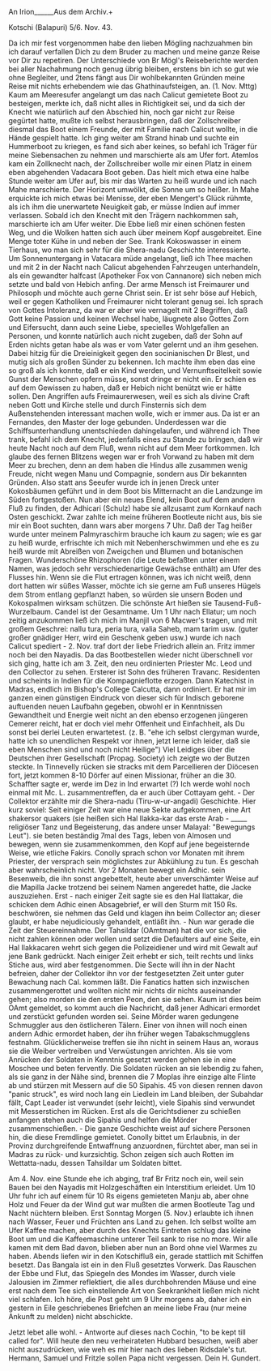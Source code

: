 An Irion______Aus dem Archiv.+

 Kotschi (Balapuri) 5/6. Nov. 43.

Da ich mir fest vorgenommen habe den lieben Mögling nachzuahmen bin ich darauf verfallen Dich zu dem Bruder zu machen und meine ganze Reise vor Dir zu repetiren. Der Unterschiede von Br Mögl's Reiseberichte werden bei aller Nachahmung noch genug übrig bleiben, erstens bin ich so gut wie ohne Begleiter, und 2tens fängt aus Dir wohlbekannten Gründen meine Reise mit nichts erhebendem wie das Ghathinaufsteigen, an. (1. Nov. Mttg) Kaum am Meeresufer angelangt um das nach Calicut gemietete Boot zu besteigen, merkte ich, daß nicht alles in Richtigkeit sei, und da sich der Knecht wie natürlich auf den Abschied hin, noch gar nicht zur Reise gegürtet hatte, mußte ich selbst herausbringen, daß der Zollschreiber diesmal das Boot einem Freunde, der mit Familie nach Calicut wollte, in die Hände gespielt hatte. Ich ging weiter am Strand hinab und suchte ein Hummerboot zu kriegen, es fand sich aber keines, so befahl ich Träger für meine Siebensachen zu nehmen und marschierte als am Ufer fort. Atemlos kam ein Zollknecht nach, der Zollschreiber wolle mir einen Platz in einem eben abgehenden Vadacara Boot geben. Das hielt mich etwa eine halbe Stunde weiter am Ufer auf, bis mir das Warten zu heiß wurde und ich nach Mahe marschierte. Der Horizont umwölkt, die Sonne um so heißer. In Mahe erquickte ich mich etwas bei Menisse, der eben Mengert's Glück rühmte, als ich ihm die unerwartete Neuigkeit gab, er müsse Indien auf immer verlassen. Sobald ich den Knecht mit den Trägern nachkommen sah, marschierte ich am Ufer weiter. Die Ebbe ließ mir einen schönen festen Weg, und die Wolken hatten sich auch über meinem Kopf ausgebreitet. Eine Menge toter Kühe in und neben der See. Trank Kokoswasser in einem Tierhaus, wo man sich sehr für die Shera-nadu Geschichte interessierte. Um Sonnenuntergang in Vatacara müde angelangt, ließ ich Thee machen und mit 2 in der Nacht nach Calicut abgehenden Fahrzeugen unterhandeln, als ein gewandter halfcast (Apotheker Fox von Cannanore) sich neben mich setzte und bald von Hebich anfing. Der arme Mensch ist Freimaurer und Philosoph und möchte auch gerne Christ sein. Er ist sehr böse auf Hebich, weil er gegen Katholiken und Freimaurer nicht tolerant genug sei. Ich sprach von Gottes Intoleranz, da war er aber wie vernagelt mit 2 Begriffen, daß Gott keine Passion und keinen Wechsel habe, läugnete also Gottes Zorn und Eifersucht, dann auch seine Liebe, specielles Wohlgefallen an Personen, und konnte natürlich auch nicht zugeben, daß der Sohn auf Erden nichts getan habe als was er vom Vater gelernt und an ihm gesehen. Dabei hitzig für die Dreieinigkeit gegen den socinianischen Dr Blest, und mutig sich als großen Sünder zu bekennen. Ich machte ihm eben das eine so groß als ich konnte, daß er ein Kind werden, und Vernunftseitelkeit sowie Gunst der Menschen opfern müsse, sonst dringe er nicht ein. Er schien es auf dem Gewissen zu haben, daß er Hebich nicht benützt wie er hätte sollen. Den Angriffen aufs Freimaurerwesen, weil es sich als divine Craft neben Gott und Kirche stelle und durch Finsternis sich dem Außenstehenden interessant machen wolle, wich er immer aus. Da ist er an Fernandes, den Master der loge gebunden. Underdessen war die Schiffsunterhandlung unentschieden dahingelaufen, und während ich Thee trank, befahl ich dem Knecht, jedenfalls eines zu Stande zu bringen, daß wir heute Nacht noch auf dem Fluß, wenn nicht auf dem Meer fortkommen. Ich glaube des fernen Blitzens wegen war er froh Vorwand zu haben mit dem Meer zu brechen, denn an dem haben die Hindus alle zusammen wenig Freude, nicht wegen Manu und Compagnie, sondern aus Dir bekannten Gründen. Also statt ans Seeufer wurde ich in jenen Dreck unter Kokosbäumen geführt und in dem Boot bis Mitternacht an die Landzunge im Süden fortgestoßen. Nun aber ein neues Elend, kein Boot auf dem andern Fluß zu finden, der Adhicari (Schulz) habe sie allzusamt zum Kornkauf nach Osten geschickt. Zwar zahlte ich meine früheren Bootleute nicht aus, bis sie mir ein Boot suchten, dann wars aber morgens 7 Uhr. Daß der Tag heißer wurde unter meinem Palmyraschirm brauche ich kaum zu sagen; wie es gar zu heiß wurde, erfrischte ich mich mit Nebenherschwimmen und ehe es zu heiß wurde mit Abreißen von Zweigchen und Blumen und botanischen Fragen. Wunderschöne Rhizophoren (die Leute befaßten unter einem Namen, was jedoch sehr verschiedenartige Gewächse enthält) am Ufer des Flusses hin. Wenn sie die Flut ertragen können, was ich nicht weiß, denn dort hatten wir süßes Wasser, möchte ich sie gerne am Fuß unseres Hügels dem Strom entlang gepflanzt haben, so würden sie unsern Boden und Kokospalmen wirksam schützen. Die schönste Art hießen sie Tausend-Fuß-Wurzelbaum. Candel ist der Gesamtname. Um 1 Uhr nach Ellatur; um noch zeitig anzukommen ließ ich mich im Manjil von 6 Macwer's tragen, und mit großem Geschrei: nallu tura, peria tura, valia Saheb, mam tarim usw. (guter großer gnädiger Herr, wird ein Geschenk geben usw.) wurde ich nach Calicut spediert - 2. Nov. traf dort der liebe Friedrich allein an. Fritz immer noch bei den Nayadis. Da das Bootbestellen wieder nicht überschnell vor sich ging, hatte ich am 3. Zeit, den neu ordinierten Priester Mc. Leod und den Collector zu sehen. Ersterer ist Sohn des früheren Travanc. Residenten und scheints in Indien für die Kompagnieflotte erzogen. Dann Katechist in Madras, endlich im Bishop's College Calcutta, dann ordiniert. Er hat mir im ganzen einen günstigen Eindruck von dieser sich für Indisch geborene auftuenden neuen Laufbahn gegeben, obwohl er in Kenntnissen Gewandtheit und Energie weit nicht an den ebenso erzogenen jüngeren Cemerer reicht, hat er doch viel mehr Offenheit und Einfachheit, als Du sonst bei derlei Leuten erwartetest. (z. B. "ehe ich selbst clergyman wurde, hatte ich so unendlichen Respekt vor ihnen, jetzt lerne ich leider, daß sie eben Menschen sind und noch nicht Heilige") Viel Leidiges über die Deutschen ihrer Gesellschaft (Propag. Society) ich zeigte wo der Butzen steckte. In Tinnevelly rücken sie stracks mit dem Parcellieren der Diöcesen fort, jetzt kommen 8-10 Dörfer auf einen Missionar, früher an die 30. Schaffter sagte er, werde im Dez in Ind erwartet (?) Ich werde wohl noch einmal mit Mc. L. zusammentreffen, da er auch über Cottayam geht. - Der Collektor erzählte mir die Shera-nadu (Tiru-w-ur-angadi) Geschichte. Hier kurz soviel: Seit einiger Zeit war eine neue Sekte aufgekommen, eine Art shakersor quakers (sie heißen sich Hal Ilakka-kar das erste Arab - _____ religiöser Tanz und Begeisterung, das andere unser Malayal: "Bewegungs Leut"). sie beten beständig 7mal des Tags, leben von Almosen und bewegen, wenn sie zusammenkommen, den Kopf auf jene begeisternde Weise, wie etliche Fakirs. Conolly sprach schon vor Monaten mit ihrem Priester, der versprach sein möglichstes zur Abkühlung zu tun. Es geschah aber wahrscheinlich nicht. Vor 2 Monaten bewegt ein Adhic. sein Besenweib, die ihn sonst angebettelt, heute aber unverschämter Weise auf die Mapilla Jacke trotzend bei seinem Namen angeredet hatte, die Jacke auszuziehen. Erst - nach einiger Zeit sagte sie es den Hal Ilattakar, die schicken dem Adhic einen Absagebrief, er will den Sturm mit 150 Rs. beschwören, sie nehmen das Geld und klagen ihn beim Collector an; dieser glaubt, er habe nejudiciously gehandelt, entläßt ihn. - Nun war gerade die Zeit der Steuereinnahme. Der Tahsildar (OAmtman) hat die vor sich, die nicht zahlen können oder wollen und setzt die Defaulters auf eine Seite, ein Hal Ilakkacaren wehrt sich gegen die Polizeidiener und wird mit Gewalt auf jene Bank gedrückt. Nach einiger Zeit erhebt er sich, teilt rechts und links Stiche aus, wird aber festgenommen. Die Secte will ihn in der Nacht befreien, daher der Collektor ihn vor der festgesetzten Zeit unter guter Bewachung nach Cal. kommen läßt. Die Fanatics hatten sich inzwischen zusammengerottet und wollten nicht mir nichts dir nichts auseinander gehen; also morden sie den ersten Peon, den sie sehen. Kaum ist dies beim OAmt gemeldet, so kommt auch die Nachricht, daß jener Adhicari ermordet und zerstückt gefunden worden sei. Seine Mörder waren gedungene Schmuggler aus den östlicheren Tälern. Einer von ihnen will noch einen andern Adhic ermordet haben, der ihn früher wegen Tabakschmugglens festnahm. Glücklicherweise treffen sie ihn nicht in seinem Haus an, woraus sie die Weiber vertreiben und Verwüstungen anrichten. Als sie vom Anrücken der Soldaten in Kenntnis gesetzt werden gehen sie in eine Moschee und beten fervently. Die Soldaten rücken an sie lebendig zu fahen, als sie ganz in der Nähe sind, brennen die 7 Moplas ihre einzige alte Flinte ab und stürzen mit Messern auf die 50 Sipahis. 45 von diesen rennen davon "panic struck", es wird noch lang ein Liedlein im Land bleiben, der Subahdar fällt, Capt Leader ist verwundet (sehr leicht), viele Sipahis sind verwundet mit Messerstichen im Rücken. Erst als die Gerichtsdiener zu schießen anfangen stehen auch die Sipahis und helfen die Mörder zusammenschießen. - Die ganze Geschichte weist auf sichere Personen hin, die diese Fremdlinge gemietet. Conolly bittet um Erlaubnis, in der Provinz durchgreifende Entwaffnung anzuordnen, fürchtet aber, man sei in Madras zu rück- und kurzsichtig. Schon zeigen sich auch Rotten im Wettatta-nadu, dessen Tahsildar um Soldaten bittet.

Am 4. Nov. eine Stunde ehe ich abging, traf Br Fritz noch ein, weil sein Bauen bei den Nayadis mit Holzgeschäften ein Interstitium erleidet. Um 10 Uhr fuhr ich auf einem für 10 Rs eigens gemieteten Manju ab, aber ohne Holz und Feuer da der Wind gut war mußten die armen Bootleute Tag und Nacht nüchtern bleiben. Erst Sonntag Morgen (5. Nov.) erlaubte ich ihnen nach Wasser, Feuer und Früchten ans Land zu gehen. Ich selbst wollte am Ufer Kaffee machen, aber durch des Knechts Eintreten schlug das kleine Boot um und die Kaffeemaschine unterer Teil sank to rise no more. Wir alle kamen mit dem Bad davon, blieben aber nun an Bord ohne viel Warmes zu haben. Abends liefen wir in den Kotschifluß ein, gerade stattlich mit Schiffen besetzt. Das Bangala ist ein in den Fluß gesetztes Vorwerk. Das Rauschen der Ebbe und Flut, das Spiegeln des Mondes im Wasser, durch viele Jalousien im Zimmer reflektiert, die alles durchbohrenden Mäuse und eine erst nach dem Tee sich einstellende Art von Seekrankheit ließen mich nicht viel schlafen. Ich höre, die Post geht um 9 Uhr morgens ab, daher ich ein gestern in Eile geschriebenes Briefchen an meine liebe Frau (nur meine Ankunft zu melden) nicht abschickte.

Jetzt lebet alle wohl. - Antworte auf dieses nach Cochin, "to be kept till called for". Will heute den neu verheirateten Hubbard besuchen, weiß aber nicht auszudrücken, wie weh es mir hier nach des lieben Ridsdale's tut. Hermann, Samuel und Fritzle sollen Papa nicht vergessen.
 Dein H. Gundert.
